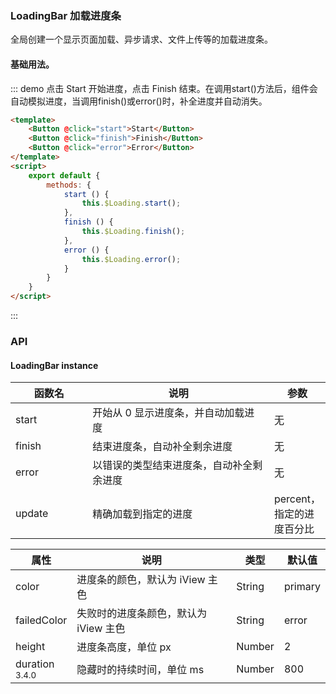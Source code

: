 ### LoadingBar 加载进度条
全局创建一个显示页面加载、异步请求、文件上传等的加载进度条。
#### 基础用法。
::: demo  点击 Start 开始进度，点击 Finish 结束。在调用start()方法后，组件会自动模拟进度，当调用finish()或error()时，补全进度并自动消失。
```html
<template>
    <Button @click="start">Start</Button>
    <Button @click="finish">Finish</Button>
    <Button @click="error">Error</Button>
</template>
<script>
    export default {
        methods: {
            start () {
                this.$Loading.start();
            },
            finish () {
                this.$Loading.finish();
            },
            error () {
                this.$Loading.error();
            }
        }
    }
</script>
```
:::
### API
#### LoadingBar instance
<table>
  <thead>
    <tr>
      <th style="width: 135px">函数名</th>
      <th style="width: 397px">说明</th>
      <th>参数</th>
    </tr>
  </thead>
  <tbody>
    <tr>
      <td>start</td>
      <td>开始从 0 显示进度条，并自动加载进度</td>
      <td>无</td>
    </tr>
    <tr>
      <td>finish</td>
      <td>结束进度条，自动补全剩余进度</td>
      <td>无</td>
    </tr>
    <tr>
      <td>error</td>
      <td>以错误的类型结束进度条，自动补全剩余进度</td>
      <td>无</td>
    </tr>
    <tr>
      <td>update</td>
      <td>精确加载到指定的进度</td>
      <td>percent，指定的进度百分比</td>
    </tr>
  </tbody>
</table>

<table>
  <thead>
    <tr>
      <th>属性</th>
      <th style="width: 444px">说明</th>
      <th>类型</th>
      <th>默认值</th>
    </tr>
  </thead>
  <tbody>
    <tr>
      <td>color</td>
      <td>进度条的颜色，默认为 iView 主色</td>
      <td>String</td>
      <td>primary</td>
    </tr>
    <tr>
      <td>failedColor</td>
      <td>失败时的进度条颜色，默认为 iView 主色</td>
      <td>String</td>
      <td>error</td>
    </tr>
    <tr>
      <td>height</td>
      <td>进度条高度，单位 px</td>
      <td>Number</td>
      <td>2</td>
    </tr>
    <tr>
      <td>duration <span class="ivu-badge"> <sup class="ivu-badge-count ivu-badge-count-alone">3.4.0</sup></span></td>
      <td>隐藏时的持续时间，单位 ms</td>
      <td>Number</td>
      <td>800</td>
    </tr>
  </tbody>
</table>
